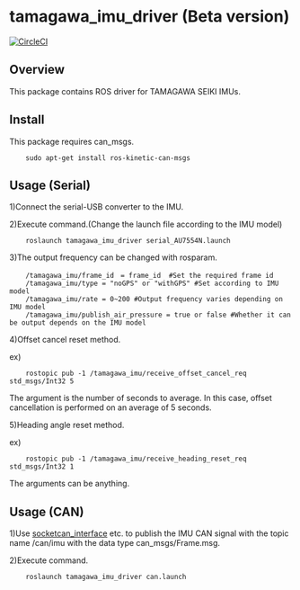 # tamagawa_imu_driver (Beta version)

[![CircleCI](https://circleci.com/gh/MapIV/tamagawa_imu_driver/tree/master.svg?style=svg)](https://circleci.com/gh/MapIV/tamagawa_imu_driver/tree/master)

## Overview

This package contains ROS driver for TAMAGAWA SEIKI IMUs.

## Install

This package requires can_msgs.

		sudo apt-get install ros-kinetic-can-msgs  

## Usage (Serial)
1)Connect the serial-USB converter to the IMU.


2)Execute command.(Change the launch file according to the IMU model)  

		roslaunch tamagawa_imu_driver serial_AU7554N.launch  

3)The output frequency can be changed with rosparam.  

		/tamagawa_imu/frame_id　= frame_id  #Set the required frame id  
		/tamagawa_imu/type = "noGPS" or "withGPS" #Set according to IMU model  
		/tamagawa_imu/rate = 0~200 #Output frequency varies depending on IMU model  
		/tamagawa_imu/publish_air_pressure = true or false #Whether it can be output depends on the IMU model  

4)Offset cancel reset method.

ex)

		rostopic pub -1 /tamagawa_imu/receive_offset_cancel_req std_msgs/Int32 5  

The argument is the number of seconds to average. In this case, offset cancellation is performed on an average of 5 seconds.  

5)Heading angle reset method.

ex)

		rostopic pub -1 /tamagawa_imu/receive_heading_reset_req std_msgs/Int32 1  

The arguments can be anything.

## Usage (CAN)

1)Use [socketcan_interface](http://wiki.ros.org/socketcan_interface) etc. to publish the IMU CAN signal with the topic name /can/imu with the data type can_msgs/Frame.msg.  

2)Execute command.  

		roslaunch tamagawa_imu_driver can.launch  
